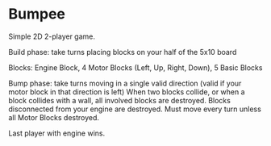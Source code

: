 # Bumpee

Simple 2D 2-player game.

Build phase: take turns placing blocks on your half of the 5x10 board

Blocks: Engine Block, 4 Motor Blocks (Left, Up, Right, Down), 5 Basic Blocks

Bump phase: take turns moving in a single valid direction (valid if your motor block in that direction is left)
When two blocks collide, or when a block collides with a wall, all involved blocks are destroyed. 
Blocks disconnected from your engine are destroyed.
Must move every turn unless all Motor Blocks destroyed.

Last player with engine wins.

